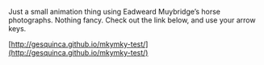 Just a small animation thing using Eadweard Muybridge’s horse photographs. Nothing fancy. Check out the link below, and use your arrow keys.

[http://gesquinca.github.io/mkymky-test/](http://gesquinca.github.io/mkymky-test/)